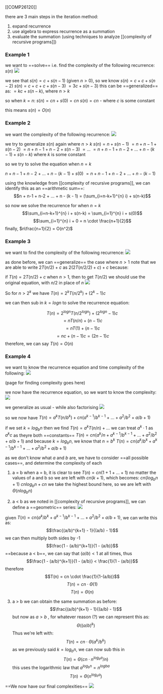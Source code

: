 [[COMP26120]]

there are 3 main steps in the iteration method:
1. expand recurrence
2. use algebra to express recurrence as a summation
3. evaluate the summation (using techniques to analyze [[complexity of recursive programs]])

### Example 1
we want to ==solve== i.e. find the complexity of the following recurrence:
$s(n)$
![](https://i.imgur.com/C9qtLIF.png)


we see that $s(n) = c + s(n-1)$ (given $n > 0$), so we know
$s(n) = c + c + s(n-2)$
$s(n) = c + c + c + s(n-3)$
$= 3c + s(n-3)$
this can be ==generalized== as:
$= kc + s(n-k)$, where $n > k$

so when $k = n$:
$s(n) = cn + s(0) = cn$
$s(n) = cn$ - where $c$ is some constant

this means $s(n) = O(n)$

### Example 2
we want the complexity of the following recurrence:
![](https://i.imgur.com/3HxR3OT.png)


we try to generalize $s(n)$ again where $n > k$
$s(n) = n + s(n-1)$
$= n + n-1 + s(n-2)$
$= n + n-1 + n-2 + s(n-3)$
$=   ...$
$= n + n - 1 + n - 2 + ... + n - (k-1) + s(n-k)$ where $k$ is some constant

so we try to solve the equation when $n = k$

$n + n-1 + n - 2 + ... + n - (k - 1) + s(0)$
$= n + n-1 + n-2 + ... + n - (k - 1)$

using the knowledge from [[complexity of recursive programs]], we can identify this as an ==arithmetic sum==:
$$n + n-1 + n-2 + ... + n - (k - 1) = (\sum_{i=n-k+1}^{n} i) + s(n-k)$$

so now we solve the recurrence for when $n = k$
$$\sum_{i=n-k+1}^{n} i + s(n-k) = \sum_{i=1}^{n} i + s(0)$$
$$\sum_{i=1}^{n} i + 0 = n \cdot \frac{n+1}{2}$$
finally, $n\frac{n+1}{2} = O(n^2)$
### Example 3
we want to find the complexity of the following recurrence:
![](https://i.imgur.com/kd6YA2d.png)


as done before, we can ==generalize== the case where $n > 1$
note that we are able to write $2T(n/2) + c$ as $2(2T(n/2/2)+c) + c$ because:

if $T(n) = 2T(n/2) + c$ when $n>1$, then to get $T(n/2)$ we should use the original equation, with $n/2$ in place of $n$
![](https://i.imgur.com/DJfDQOG.png)


So for $n > 2^k$ we have $T(n) = 2^kT(n/2^k) + (2^k - 1)c$

we can then sub in $k = logn$ to solve the recurrence equation:

$$T(n) = 2^{logn}T(n/2^{logn}) + (2^{logn} - 1)c$$
$$= nT(n/n) + (n-1)c$$
$$=nT(1) + (n-1)c$$
$$=nc + (n-1)c = (2n - 1)c$$
therefore, we can say $T(n) = O(n)$
### Example 4
we want to know the recurrence equation and time complexity of the following:
![](https://i.imgur.com/F1aCrwO.png)


(page for finding complexity goes here)

we now have the recurrence equation, so we want to know the complexity:
![](https://i.imgur.com/qis5GuY.png)


we generalize as usual - while also factorising
![](https://i.imgur.com/ZmNhqQl.png)


so we now have $T(n) = a^kT(n/b^k) + cn(a^{k-1}/b^{k-1} + ... + a^2/b^2 + a/b + 1)$

if we set $k = log_bn$ then we find
$T(n) = a^kT(n/n) + ...$
we can treat $a^k \cdot 1$ as $a^kc$ as theyre both ==constants==
$T(n) = cn(a^k/n + a^{k-1}/b^{k-1} + ... + a^2/b^2 + a/b + 1)$
and because $k = log_bn$, we know that $n = b^k$
$T(n) = cn(a^k/b^k + a^{k-1}/b^{k-1} + ... + a^2/b^2 + a/b + 1)$

as we don't know what $a$ and $b$ are, we have to consider ==all possible cases==, and determine the complexity of each

1. a = b
when a = b, it is clear to see $T(n) = cn(1 + 1 + ... + 1)$ no matter the values of a and b
so we are left with $cn(k +1)$, which becomes:
$cn(log_bn + 1)$
$cnlog_bn + cn$
we take the highest bound here, so we are left with
$\Theta(nlog_bn)$

2. a < b
as we noted in [[complexity of recursive programs]], we can define a ==geometric== series:
![](https://i.imgur.com/EARC8zE.png)

given $T(n) = cn(a^k/b^k + a^{k-1}/b^{k-1} + ... + a^2/b^2 + a/b + 1)$, we can write this as:
$$\frac{(a/b)^{k+1} - 1}{(a/b) - 1}$$ we can then multiply both sides by -1
$$\frac{1 - (a/b)^{k+1}}{1 - (a/b)}$$
==because a < b==, we can say that $(a/b) < 1$ at all times, thus
$$\frac{1 - (a/b)^{k+1}}{1 - (a/b)} < \frac{1}{1 - (a/b)}$$
therefore
$$T(n) = cn \cdot \frac{1}{1-(a/b)}$$
$$T(n) = cn \cdot \Theta(1)$$
$$T(n) = \Theta(n)$$

3. a > b
we can obtain the same summation as before:
$$\frac{(a/b)^{k+1} - 1}{(a/b) - 1}$$
but now as $a >b$ , for whatever reason (?) we can represent this as:
$$\Theta((a/b)^k)$$
Thus we're left with:
$$T(n) = cn \cdot \Theta(a^k/b^k)$$
as we previously said $k = log_bn$, we can now sub this in
$$T(n) = \Theta(cn \cdot n^{log_ba}/n)$$
this uses the logarithmic law that $a^{log_bn} = n^{logba}$
$$T(n) = \Theta(n^{log_ba})$$

==We now have our final complexities==
![](https://i.imgur.com/Wy6qKnk.png)
